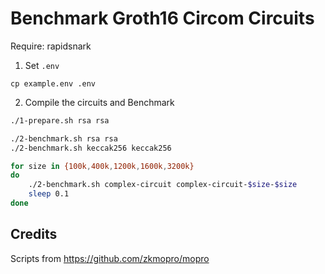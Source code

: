 # Benchmark Groth16 Circom Circuits
Require: rapidsnark

1. Set `.env`
```
cp example.env .env
```
2. Compile the circuits and Benchmark
```sh
./1-prepare.sh rsa rsa

./2-benchmark.sh rsa rsa
./2-benchmark.sh keccak256 keccak256

for size in {100k,400k,1200k,1600k,3200k}
do
    ./2-benchmark.sh complex-circuit complex-circuit-$size-$size
    sleep 0.1
done
```

## Credits
Scripts from https://github.com/zkmopro/mopro